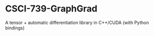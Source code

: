 # CSCI-739-GraphGrad
A tensor + automatic differentiation library in C++/CUDA (with Python bindings)
